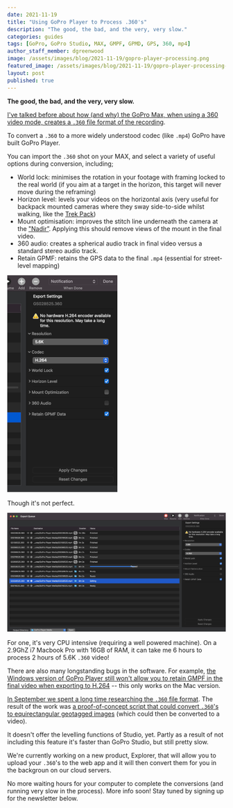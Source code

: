 ```yaml
---
date: 2021-11-19
title: "Using GoPro Player to Process .360's"
description: "The good, the bad, and the very, very slow."
categories: guides
tags: [GoPro, GoPro Studio, MAX, GMPF, GPMD, GPS, 360, mp4]
author_staff_member: dgreenwood
image: /assets/images/blog/2021-11-19/gopro-player-processing.png
featured_image: /assets/images/blog/2021-11-19/gopro-player-processing-sm.png
layout: post
published: true
---
```


**The good, the bad, and the very, very slow.**

[I've talked before about how (and why) the GoPro Max, when using a 360 video mode, creates a `.360` file format of the recording](/blog/2021/reverse-engineering-gopro-360-file-format-part-1).

To convert a `.360` to a more widely understood codec (like `.mp4`) GoPro have built GoPro Player.

You can import the `.360` shot on your MAX, and select a variety of useful options during conversion, including;

* World lock: minimises the rotation in your footage with framing locked to the real world (if you aim at a target in the horizon, this target will never move during the reframing)
* Horizon level: levels your videos on the horizontal axis (very useful for backpack mounted cameras where they sway side-to-side whilst walking, like the [Trek Pack](/trek-pack))
* Mount optimisation: improves the stitch line underneath the camera at the ["Nadir”](/blog/2020/what-is-a-nadir). Applying this should remove views of the mount in the final video.
* 360 audio: creates a spherical audio track in final video versus a standard stereo audio track.
* Retain GPMF: retains the GPS data to the final `.mp4` (essential for street-level mapping)

<img class="img-fluid" src="/assets/images/blog/2021-11-19/gopro-player-options.png" alt="GoPro Player Export Options" title="GoPro Player Export Options" />

Though it's not perfect.

<img class="img-fluid" src="/assets/images/blog/2021-11-19/gopro-player-processing.png" alt="GoPro Player Processing" title="GoPro Player Processing" />

For one, it's very CPU intensive (requiring a well powered machine). On a 2.9GhZ i7 Macbook Pro with 16GB of RAM, it can take me 6 hours to process 2 hours of 5.6K `.360` video!

There are also many longstanding bugs in the software. For example, [the Windows version of GoPro Player still won't allow you to retain GMPF in the final video when exporting to H.264](https://community.gopro.com/t5/GoPro-Apps-for-Desktop/How-to-retain-GoPro-max-GPS/td-p/938860) -- this only works on the Mac version.

[In September we spent a long time researching the `.360` file format](/blog/2021/reverse-engineering-gopro-360-file-format-part-1). The result of the work was [a proof-of-concept script that could convert `.360`'s to equirectangular geotagged images](https://github.com/trek-view/gopro-frame-maker) (which could then be converted to a video).

It doesn't offer the levelling functions of Studio, yet. Partly as a result of not including this feature it's faster than GoPro Studio, but still pretty slow.

We're currently working on a new product, Explorer, that will allow you to upload your `.360`'s to the web app and it will then convert them for you in the backgroun on our cloud servers.

No more waiting hours for your computer to complete the conversions (and running very slow in the process). More info soon! Stay tuned by signing up for the newsletter below.